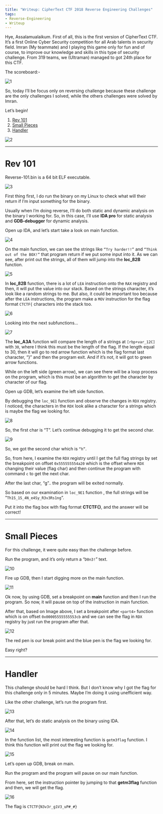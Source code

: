```yaml
---
title: "Writeup: CipherText CTF 2018 Reverse Engineering Challenges"
tags:
- Reverse-Engineering
- Writeup
---
```


Hye, Assalamualaikum. First of all, this is the first version of CipherText CTF. It’s a first Online Cyber Security competition for all Arab talents in security field. Imran (My teammate) and I playing this game only for fun and of course, to improve our knowledge and skills in this type of security challenge. From 319 teams, we (Ultraman) managed to got 24th place for this CTF.

The scoreboard:-

![1](https://user-images.githubusercontent.com/56353946/206090036-0bea0e70-47fa-4ecd-9fd2-4395626ef762.png)


So, today I’ll be focus only on reversing challenge because these challenge are the only challenges I solved, while the others challenges were solved by Imran.

Let’s begin!

 1. [Rev 101](#rev-101)
 2. [Small Pieces](#small-pieces)
 3. [Handler](#handler)

![2](https://user-images.githubusercontent.com/56353946/206090052-0896f708-5f1b-49d1-aaeb-2602d1cd34cf.png)

---
# Rev 101

Reverse-101.bin is a 64 bit ELF executable.

![3](https://user-images.githubusercontent.com/56353946/206090072-59c475f0-e5d0-41f7-bf87-89bde9f84f17.png)

First thing first, I do run the binary on my Linux to check what will their return if I’m input something for the binary.

Usually when I’m doing reverse, I’ll do both static and dynamic analysis on the binary I working for. So, in this case, I’ll use **IDA pro** for static analysis and **GDB-debugger** for dynamic analysis.

Open up IDA, and let’s start take a look on main function.

![4](https://user-images.githubusercontent.com/56353946/206090079-7c2c5d3b-4405-4960-8463-a1db9e2112b2.png)

On the main function, we can see the strings like `“Try harder!!”` and `“Think out of the BOX!”` that program return if we put some input into it. As we can see, after print out the strings, all of them will jump into the **loc_82B** function.

![5](https://user-images.githubusercontent.com/56353946/206090091-6c8dbb97-054d-4d7e-9f05-f50873303d92.png)

In **loc_82B** function, there is a lot of `LEA` instruction onto the `RAX` registry and then, it will put the value into our stack. Based on the strings character, it’s look like a random strings to me. But also, it could be important too because after the `LEA` instructions, the program make a `MOV` instruction for the flag format `CTCTF{` characters into the stack too.

![6](https://user-images.githubusercontent.com/56353946/206090098-cd4962ec-8587-4580-af54-486456a96da8.png)

Looking into the next subfunctions...

![7](https://user-images.githubusercontent.com/56353946/206090109-fb848c20-e03a-46df-8c8f-99aac2b4c319.png)

The  **loc_A3A** function will compare the length of a strings at  `[rbp+var_12C]` with `30`, where I think this must be the length of the flag. If the length equal to 30, then it will go to red arrow function which is the flag format last character, “}” and then the program exit. And if it’s not, it will got to green arrow functions.

While on the left side (green arrow), we can see there will be a loop process on the program, which is this must be an algorithm to get the character by character of our flag.

Open up GDB, let’s examine the left side function.

By debugging the `loc_9E1` function and observe the changes in `RDX` registry. I noticed, the characters in the `RDX` look alike a character for a strings which is maybe the flag we looking for.

![8](https://user-images.githubusercontent.com/56353946/206090140-6281d2dd-f94b-4640-bb5a-91a57ccbf0fc.png)

So, the first char is “T”. Let’s continue debugging it to get the second char.

![9](https://user-images.githubusercontent.com/56353946/206090155-32f08936-b463-42be-990f-69f1fe8ab8ee.png)

So, we got the second char which is `“h”`.

So, from here, I examine the  `RDX`  registry until I get the full flag strings by set the breakpoint on offset  `0x555555554a20` which is the offset where `RDX`  changing their value (flag char) and then continue the program with command `c` to get the next char.

After the last char, “g”.. the program will be exited normally.

So based on our examination in  `loc_9E1` function , the full strings will be “`Th1S_1S_4N_e4Sy_R3v3Rs1ng`“.

Put it into the flag box with flag format  **CTCTF{}**, and the answer will be correct!

---
# Small Pieces
For this challenge, it were quite easy than the challenge before.

Run the program, and it’s only return a “`D0n3!`” text.

![10](https://user-images.githubusercontent.com/56353946/206090177-23ab4d79-0ee0-4d38-b5da-48a320f0a128.png)

Fire up GDB, then I start digging more on the main function.

![11](https://user-images.githubusercontent.com/56353946/206090196-3ee5e622-071a-48d8-a96f-896a3d87c9b6.png)

Ok now, by using GDB, set a breakpoint on **main** function and then I run the program. So now, it will pause on top of the instruction in main function.

After that, based on Image above, I set a breakpoint after `<part4>` function which is on offset `0x00005555555553cb` and we can see the flag in `RDX` registry by just run the program after that.

![12](https://user-images.githubusercontent.com/56353946/206090209-30298a11-41b5-4899-b244-0ccef136bc6c.png)

The red pen is our break point and the blue pen is the flag we looking for.

Easy right?

---

# Handler
This challenge should be hard I think. But I don’t know why I got the flag for this challenge only in 5 minutes. Maybe I’m doing it using unefficient way.

Like the other challenge, let’s run the program first.

![13](https://user-images.githubusercontent.com/56353946/206090223-76760b93-b49f-4639-b0d4-7e63de18adf4.png)

After that, let’s do static analysis on the binary using IDA.

![14](https://user-images.githubusercontent.com/56353946/206090250-f2d815f5-df3f-484b-8c40-e60c27040ee5.png)

In the function list, the most interesting function is `getm3flag` function. I think this function will print out the flag we looking for.

![15](https://user-images.githubusercontent.com/56353946/206090287-227c2cbf-c80d-48da-85e7-6cd527bc0836.png)

Let’s open up GDB, break on main.

Run the program and the program will pause on our main function.

From here, set the instruction pointer by jumping to that  **getm3flag**  function and then, we will get the flag.

![16](https://user-images.githubusercontent.com/56353946/206090308-b45f2889-e790-4c4b-b1be-ccf2a905802d.png)

  
The flag is `CTCTF{N3v3r_g1V3_uP#_#}`
